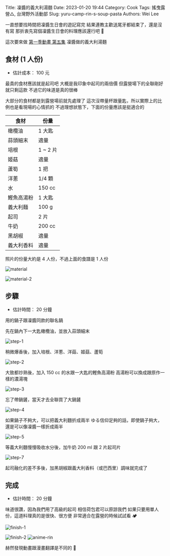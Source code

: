Title: 凜醬的義大利湯麵
Date: 2023-01-20 19:44
Category: Cook
Tags: 搖曳露營△, 台灣野外活動部
Slug: yuru-camp-rin-s-soup-pasta
Authors: Wei Lee

一直想要找時間把凜醬生日會的遊記寫完
結果連教主歡送尾牙都結束了，還是沒有寫
那折衷先寫個凜醬生日會的料理應該還行吧 👀

這次要來做 [第一季動畫 第五集](https://ani.gamer.com.tw/animeVideo.php?sn=21675) 凜醬做的義大利湯麵

<!--more-->

## 食材 (1 人份)
* 估計成本： 100 元

最貴的食材應該就是起司吧
大概是我印象中起司的兩倍價
但露營場下的全聯剛好就只剩這款
不過它的味道是真的很棒

大部分的食材都是到露營場前就先處理了
這次沒帶量杯跟量匙，所以實際上的比例也是看現場的心情抓的
不過理想狀態下，下面的份量應該是挺適合的

| 食材 | 份量 |
|---|---|
| 橄欖油 | 1 大匙 |
| 蒜頭細末 | 適量 |
| 培根 | 1 ~ 2 片|
| 姬菇 | 適量 |
| 蘆筍 | 1 把 |
| 洋蔥 | 1/4 顆 |
| 水 | 150 cc |
| 鰹魚高湯粉 | 1 大匙 |
| 義大利麵 | 100 g |
| 起司 | 2 片|
| 牛奶 | 200 cc |
| 黑胡椒 | 適量 |
| 義大利香料 | 適量 |

照片的份量大約是 4 人份，不過上面的食譜是 1 人份

![material](/images/post-images/2023-yuru-camp-rin-s-soup-pasta/material.jpg)

![material-2](/images/post-images/2023-yuru-camp-rin-s-soup-pasta/material-2.jpg)

## 步驟
* 估計時間： 20 分鐘

用的鍋子跟凜醬同款的聯名鍋

先在鍋內下一大匙橄欖油，並放入蒜頭細末

![step-1](/images/post-images/2023-yuru-camp-rin-s-soup-pasta/step-1.jpg)

稍微爆香後，加入培根、洋蔥、洋菇、姬菇、蘆筍

![step-2](/images/post-images/2023-yuru-camp-rin-s-soup-pasta/step-2.jpg)

大致都炒熟後，加入 150 cc 的水跟一大匙的鰹魚高湯粉
高湯粉可以換成跟原作一樣的濃湯塊

![step-3](/images/post-images/2023-yuru-camp-rin-s-soup-pasta/step-3.jpg)

忘了帶鍋鏟，當天才去全聯買了大鍋鏟

![step-4](/images/post-images/2023-yuru-camp-rin-s-soup-pasta/step-4.jpg)

如果鍋子不夠大，可以把義大利麵折成兩半
ゆる信仰足夠的話，即使鍋子夠大，還是可以像凜醬一樣折成兩半

![step-5](/images/post-images/2023-yuru-camp-rin-s-soup-pasta/step-5.jpg)

等義大利麵慢慢吸收水分後，加牛奶 200 ml 跟 2 片起司片

![step-7](/images/post-images/2023-yuru-camp-rin-s-soup-pasta/step-7.jpg)

起司融化的差不多後，加黑胡椒跟義大利香料（或巴西里）調味就完成了

## 完成
* 估計時間： 20 分鐘

味道很讚，因為我們用了高級的起司
相信荷包君可以原諒我們
如果只要用單人份，這道料理真的是很快、很方便
非常適合在露營的時候試試看 🏕️

![finish-1](/images/post-images/2023-yuru-camp-rin-s-soup-pasta/finish-1.jpg)

![finish-2](/images/post-images/2023-yuru-camp-rin-s-soup-pasta/finish-2.jpg)
![anime-rin](/images/post-images/2023-yuru-camp-rin-s-soup-pasta/anime-rin.png)

赫然發現動畫跟漫畫翻譯是不同的 🤔
